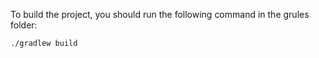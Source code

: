 To build the project, you should run the following command in the grules folder:

    ./gradlew build
